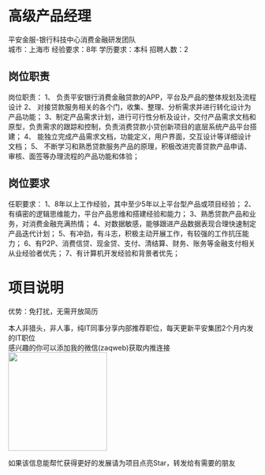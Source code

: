 # 高级产品经理
平安金服-银行科技中心消费金融研发团队  
城市：上海市 经验要求：8年 学历要求：本科  招聘人数：2

## 岗位职责
岗位职责：
   1、 负责平安银行消费金融贷款的APP，平台及产品的整体规划及流程设计
   2、 对接贷款服务相关的各个门，收集、整理、分析需求并进行转化设计为产品功能；
   3、制定产品需求计划，进行可行性分析及设计，交付产品需求文档和原型，负责需求的跟踪和控制，负责消费贷款小贷创新项目的底层系统产品平台搭建；
   4、 能独立完成产品需求文档，功能定义，用户界面，交互设计等详细设计文档；
   5、 不断学习和熟悉贷款服务产品的原理，积极改进完善贷款产品申请、审核、面签等办理流程的产品功能和体验；

## 岗位要求
任职要求：
   1、8年以上工作经验，其中至少5年以上平台型产品或项目经验；
   2、有缜密的逻辑思维能力，平台产品思维和搭建经验和能力；
   3、熟悉贷款产品和业务，对消费金融充满热情；
   4、对数据敏感，能够跟进产品数据表现合理快速制定产品迭代计划；
   5、有冲劲，有斗志，积极主动开展工作，有较强的工作抗压能力；
   6、有P2P、消费信贷、现金贷、支付、清结算、财务、账务等金融支付相关从业经验者优先；
   7、有计算机开发经验和背景者优先；

# 项目说明

优势：免打扰，无需开放简历

本人非猎头，非人事，纯IT同事分享内部推荐职位，每天更新平安集团2个月内发的IT职位  
感兴趣的你可以添加我的微信(zaqweb)获取内推连接  
<img src="https://github.com/zaqweb/PA-IT-JOBS/blob/master/WechatICode.jpeg"  height="200" width="200">

如果该信息能帮忙获得更好的发展请为项目点亮Star，转发给有需要的朋友




